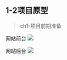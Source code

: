 ## 1-2项目原型

>ch1-项目前期准备

网站前台
![](http://om739linv.bkt.clouddn.com/%E7%BD%91%E7%AB%99%E5%89%8D%E5%8F%B0%E5%8E%9F%E5%9E%8B.png)

网站后台
![](http://om739linv.bkt.clouddn.com/%E7%BD%91%E7%AB%99%E5%90%8E%E7%AB%AF%E5%8E%9F%E5%9E%8B.png)